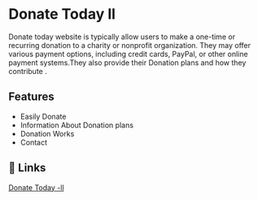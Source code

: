 # Donate Today ll

Donate today website is typically allow users to make a one-time or recurring donation to a charity or nonprofit organization. They may offer various payment options, including credit cards, PayPal, or other online payment systems.They also provide their Donation plans and how they contribute . 

## Features

- Easily Donate
- Information About Donation plans
- Donation Works 
- Contact

## 🔗 Links

[Donate Today -ll](https://habibaferdausi.github.io/donate-today-ll/) 

